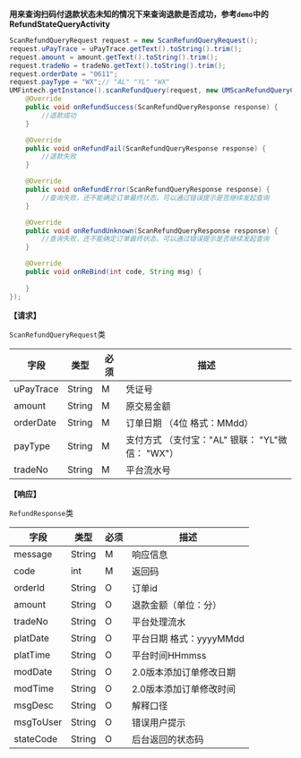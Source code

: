 **用来查询扫码付退款状态未知的情况下来查询退款是否成功，参考`demo`中的RefundStateQueryActivity**


```java
ScanRefundQueryRequest request = new ScanRefundQueryRequest();
request.uPayTrace = uPayTrace.getText().toString().trim();
request.amount = amount.getText().toString().trim();
request.tradeNo = tradeNo.getText().toString().trim();
request.orderDate = "0611";
request.payType = "WX";// "AL" "YL" "WX"
UMFintech.getInstance().scanRefundQuery(request, new UMScanRefundQueryCallback() {
    @Override
    public void onRefundSuccess(ScanRefundQueryResponse response) {
        //退款成功
    }

    @Override
    public void onRefundFail(ScanRefundQueryResponse response) {
        //退款失败
    }

    @Override
    public void onRefundError(ScanRefundQueryResponse response) {
        //查询失败，还不能确定订单最终状态，可以通过错误提示是否继续发起查询
    }

    @Override
    public void onRefundUnknown(ScanRefundQueryResponse response) {
        //查询失败，还不能确定订单最终状态，可以通过错误提示是否继续发起查询
    }

    @Override
    public void onReBind(int code, String msg) {
                
    }
});
```

**【请求】**

`ScanRefundQueryRequest`类

| 字段  | 类型  | 必须  | 描述  |
| ------------ | ------------ | ------------ | ------------ |
| uPayTrace | String  | M  | 凭证号 |
| amount | String  | M  | 原交易金额 |
| orderDate | String | M | 订单日期 （4位 格式：MMdd） |
| payType | String | M | 支付方式 （支付宝："AL" 银联： "YL"微信： "WX"） |
| tradeNo | String | M | 平台流水号 |


**【响应】**

`RefundResponse`类

| 字段  | 类型  | 必须  | 描述  |
| ------------ | ------------ | ------------ | ------------ |
| message  | String  | M  | 响应信息  |
| code  | int  | M  | 返回码  |
| orderId  | String  | O  | 订单id  |
| amount  | String  | O  | 退款金额（单位：分）  |
| tradeNo  | String  | O  | 平台处理流水  |
| platDate  | String  | O  | 平台日期 格式：yyyyMMdd  |
| platTime  | String  | O  | 平台时间HHmmss  |
| modDate | String  | O  | 2.0版本添加订单修改日期 |
| modTime | String  |  O | 2.0版本添加订单修改时间 |
| msgDesc | String  | O  | 解释口径 |
| msgToUser | String  | O  | 错误用户提示 |
| stateCode | String  |  O | 后台返回的状态码 |


